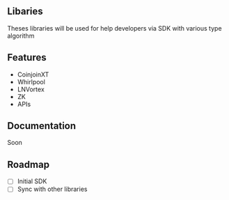 ## Libaries

Theses libraries will be used for help developers via SDK with various type algorithm

## Features

- CoinjoinXT
- Whirlpool
- LNVortex
- ZK
- APIs

## Documentation 

Soon

## Roadmap

- [ ] Initial SDK
- [ ] Sync with other libraries
